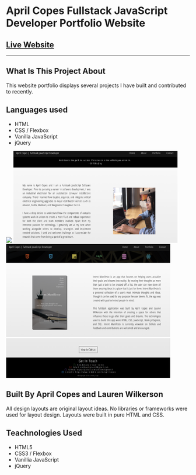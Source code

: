 # April Copes Fullstack JavaScript Developer Portfolio Website
## [Live Website](http://aprilcopes.com)
---

## What Is This Project About
This website portfolio displays several projects I have built and contributed to recently.

## Languages used
* HTML
* CSS / Flexbox
* Vanilla JavaScript
* jQuery

<img src="readme/images/landing.png" width="450">
<img src="readme/images/about.png" width="450">
<img src="readme/images/portfolio.png" width="450">
<img src="readme/images/contact1.png" width="450">

## Built By April Copes and Lauren Wilkerson
All design layouts are original layout ideas. No libraries or frameworks were used for layout design. Layouts were built in pure HTML and CSS.

## Teachnologies Used
- HTML5
- CSS3 / Flexbox
- Vanillia JavaScript
- jQuery

